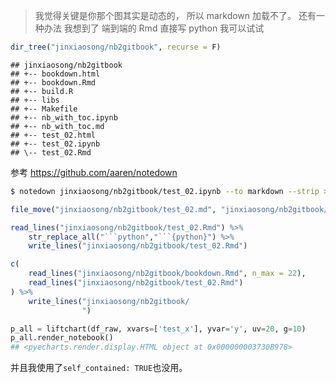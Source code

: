 
> 我觉得关键是你那个图其实是动态的， 所以 markdown 加载不了。 还有一种办法 我想到了 端到端的 Rmd 直接写 python
> 我可以试试

``` r
dir_tree("jinxiaosong/nb2gitbook", recurse = F)
```

    ## jinxiaosong/nb2gitbook
    ## +-- bookdown.html
    ## +-- bookdown.Rmd
    ## +-- build.R
    ## +-- libs
    ## +-- Makefile
    ## +-- nb_with_toc.ipynb
    ## +-- nb_with_toc.md
    ## +-- test_02.html
    ## +-- test_02.ipynb
    ## \-- test_02.Rmd

参考 <https://github.com/aaren/notedown>

``` bash
$ notedown jinxiaosong/nb2gitbook/test_02.ipynb --to markdown --strip > jinxiaosong/nb2gitbook/test_02.md
```

``` r
file_move("jinxiaosong/nb2gitbook/test_02.md", "jinxiaosong/nb2gitbook/test_02.Rmd")
```

```` r
read_lines("jinxiaosong/nb2gitbook/test_02.Rmd") %>% 
    str_replace_all("```python","```{python}") %>% 
    write_lines("jinxiaosong/nb2gitbook/test_02.Rmd")
````

``` r
c(
    read_lines("jinxiaosong/nb2gitbook/bookdown.Rmd", n_max = 22),
    read_lines("jinxiaosong/nb2gitbook/test_02.Rmd")
) %>%
    write_lines("jinxiaosong/nb2gitbook/
                ")
```

``` python
p_all = liftchart(df_raw, xvars=['test_x'], yvar='y', uv=20, g=10)
p_all.render_notebook()
## <pyecharts.render.display.HTML object at 0x000000003730B978>
```

并且我使用了`self_contained: TRUE`也没用。
